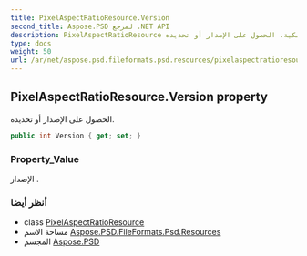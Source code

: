 ```yaml
---
title: PixelAspectRatioResource.Version
second_title: Aspose.PSD لمرجع .NET API
description: PixelAspectRatioResource ملكية. الحصول على الإصدار أو تحديده.
type: docs
weight: 50
url: /ar/net/aspose.psd.fileformats.psd.resources/pixelaspectratioresource/version/
---
```

## PixelAspectRatioResource.Version property

الحصول على الإصدار أو تحديده.

```csharp
public int Version { get; set; }
```

### Property_Value

الإصدار .

### أنظر أيضا

* class [PixelAspectRatioResource](../)
* مساحة الاسم [Aspose.PSD.FileFormats.Psd.Resources](../../pixelaspectratioresource/)
* المجسم [Aspose.PSD](../../../)


